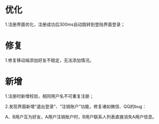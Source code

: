 # 优化

1.注册界面优化，注册成功后300ms自动跳转到登陆界面登录；



# 修复

1.修复移动端添加好友不稳定，无法添加情况。



# 新增

1.注册时新增校验，相同用户名不可重复注册；

2.发现界面新增“退出登录”、“注销账户”功能，修复诸如微信、QQ的bug：

A、B用户互为好友，A用户注销账户时，B用户联系人列表直接消失A用户信息。